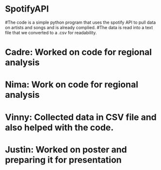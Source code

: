 # SpotifyAPI

#The code is a simple python program that uses the spotify API to pull data on artists and songs and is already complied. 
#The data is read into a text file that we converted to a .csv for readability. 

# Cadre: Worked on code for regional analysis
# Nima: Work on code for regional analysis
# Vinny: Collected data in CSV file and also helped with the code. 
# Justin: Worked on poster and preparing it for presentation
